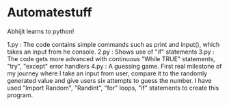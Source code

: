 # Automatestuff
Abhijit learns to python! 


1.py : The code contains simple commands such as print and input(), which takes an input from he console.
2.py : Shows use of "if" statements
3.py : The code gets more advanced with continuous "While TRUE" statements, "try", "except" error handlers
4.py : A guessing game. First real milestone of my journey where I take an input from user, compare it to the randomly generated value and give users six attempts to guess the number. I have used "Import Random", "Randint", "for" loops, "if" statements to create this program.
